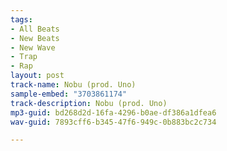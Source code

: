 ```yaml
---
tags:
- All Beats
- New Beats
- New Wave
- Trap
- Rap
layout: post
track-name: Nobu (prod. Uno)
sample-embed: "3703861174"
track-description: Nobu (prod. Uno)
mp3-guid: bd268d2d-16fa-4296-b0ae-df386a1dfea6
wav-guid: 7893cff6-b345-47f6-949c-0b883bc2c734

---
```


